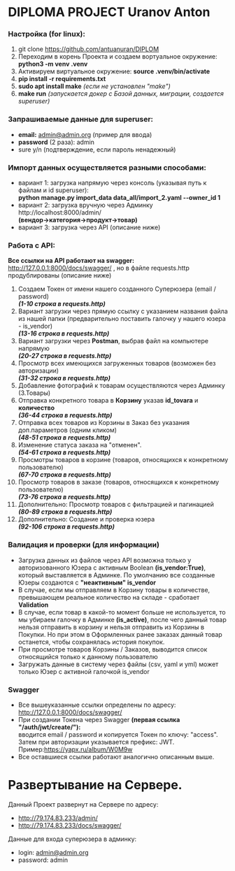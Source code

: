 # DIPLOMA PROJECT Uranov Anton

### Настройка (for linux):
1. git clone https://github.com/antuanuran/DIPLOM
2. Переходим в корень Проекта и создаем вортуальное окружение: **python3 -m venv .venv**
3. Активируем виртуальное окружение: **source .venv/bin/activate**
4. **pip install -r requirements.txt**
5. **sudo apt install make**  *(если не установлен "make")*
6. **make run**  *(запускается докер с Базой данных, миграции, создается superuser)*

### Запрашиваемые данные для superuser:
- **email:** admin@admin.org (пример для ввода)
- **password** (2 раза): admin
- sure y/n (подтверждение, если пароль ненадежный)

### Импорт данных осуществляется разными способами:
- вариант 1: загрузка напрямую через консоль (указывая путь к файлам и id superuser):<br>**python manage.py import_data data_all/import_2.yaml --owner_id 1**
- вариант 2: загрузка вручную через Админку http://localhost:8000/admin/ <br>**(вендор->категория->продукт->товар)**
- вариант 3: загрузка через API (описание ниже)

### Работа с API:
**Все ссылки на API работают на swagger:** http://127.0.0.1:8000/docs/swagger/ , но в файле requests.http продублированы (описание ниже)
1. Создаем Токен от имени нашего созданного Суперюзера (email / password)<br>***(1-10 строка в requests.http)***
2. Вариант загрузки через прямую ссылку с указанием названия файла из нашей папки (предварительно поставить галочку у нашего юзера - is_vendor)<br>***(13-16 строка в requests.http)***
3. Вариант загрузки через **Postman**, выбрав файл на компьютере напрямую<br>***(20-27 строка в requests.http)***
4. Просмотр всех имеющихся загруженных товаров (возможен без авторизации)<br>***(31-32 строка в requests.http)***
5. Добавление фотографий к товарам осуществляются через Админку (3.Товары)
5. Отправка конкретного товара в **Корзину** указав **id_tovara** и **количество**<br>***(36-44 строка в requests.http)***
6. Отправка всех товаров из Корзины в Заказ без указания доп.параметров (одним кликом)<br>***(48-51 строка в requests.http)***
7. Изменение статуса заказа на "отменен".<br>***(54-61 строка в requests.http)***
8. Просмотры товаров в корзине (товаров, относящихся к конкретному пользователю)<br>***(67-70 строка в requests.http)***
9. Просмотр товаров в заказе (товаров, относящихся к конкретному пользователю)<br>***(73-76 строка в requests.http)***
10. Дополнительно: Просмотр товаров с фильтрацией и пагинацией<br>***(80-89 строка в requests.http)***
11. Дополнительно: Создание и проверка юзера<br>***(92-106 строка в requests.http)***

### Валидация и проверки (для информации)
- Загрузка данных из файлов через API возможна только у авторизованного Юзера с активным Boolean **(is_vendor:True)**, который выставляется в Админке.
По умолчанию все созданные Юзеры создаются с **"неактивным" is_vendor**
- В случае, если мы отправляем в Корзину товары в количестве, превышающем реальное количество на складе - сработает **Validation**
- В случае, если товар в какой-то момент больше не используется, то мы убираем галочку в Админке **(is_active)**, после чего данный товар нельзя отправить в корзину и нельзя отправить из Корзины в Покупки. Но при этом в Оформленных ранее заказах данный товар останется, чтобы сохранялась история покупок.
- При просмотре товаров Корзины / Заказов, выводится список относящийся только к данному пользователю
- Загружать данные в систему через файлы (csv, yaml и yml) может только Юзер с активной галочкой is_vendor

### Swagger
- Все вышеуказанные ссылки определены по адресу: http://127.0.0.1:8000/docs/swagger/
- При создании Токена через Swagger **(первая ссылка "/auth/jwt/create/"):**<br>вводится email / password и копируется Токен по ключу: "access".<br>Затем при авторизации указывается префикс: JWT. Пример:https://yapx.ru/album/W0M9w
- Все оставшиеся ссылки работают аналогично описанным выше.

# Развертывание на Сервере.
Данный Проект развернут на Сервере по адресу: 
- http://79.174.83.233/admin/
- http://79.174.83.233/docs/swagger/

 Данные для входа суперюзера в админку:
 - login:    admin@admin.org
 - password: admin

